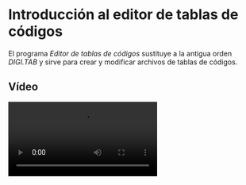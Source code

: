 # Introducción al editor de tablas de códigos

El programa _Editor de tablas de códigos_ sustituye a la antigua orden _DIGI.TAB_ y sirve para crear y modificar archivos de tablas de códigos.

## Vídeo

<video controls>
    <source src="https://digi21.blob.core.windows.net/videos-ayuda/Introduccion%20al%20editor%20de%20tablas%20de%20codigos.mp4" type="video/mp4">
</video>

